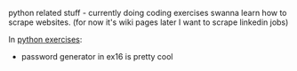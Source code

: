 python related stuff - currently doing coding exercises swanna learn how to scrape websites. (for now it's wiki pages later I want to scrape linkedin jobs)

In [python exercises](https://github.com/kinsin5/python_learning/blob/main/python_excersises.ipynb):
- password generator in ex16 is pretty cool

